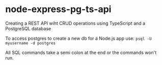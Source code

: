 # node-express-pg-ts-api

Creating a REST API wiht CRUD operations using TypeScript and a PostgreSQL database

<!-- to initialise pg db use:  -->

To access postgres to create a new db for a Node.js app use:
`psql -U myusername -d postgres`

All SQL commands take a semi colon at the end or the commands won't run.

